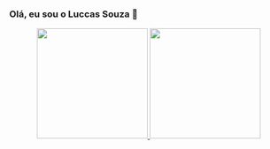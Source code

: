 ### Olá, eu sou o Luccas Souza 👋

<div align="center">
  <a href="https://github.com/luccassouzaa">
  <img height="200em" src="https://github-readme-stats.vercel.app/api?username=luccassouzaa&show_icons=true&theme=dark&include_all_commits=true&count_private=true"/>
  <img height="200em" src="https://github-readme-stats.vercel.app/api/top-langs/?username=luccassouzaa&layout=compact&langs_count=7&theme=dark"/>
</div>
